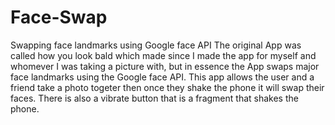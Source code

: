 # Face-Swap
Swapping face landmarks using Google face API
The original App was called how you look bald which made since I made the app for myself and whomever I was taking a picture with, but in essence the App swaps major face landmarks using the Google face API. This app allows the user and a friend take a photo togeter then once they shake the phone it will swap their faces. There is also a vibrate button that is a fragment that shakes the phone.  

